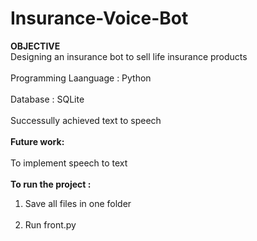 # Insurance-Voice-Bot
<b>OBJECTIVE</b><br>
Designing an insurance bot to sell life insurance products <br> <br>
Programming Laanguage : Python <br><br>
Database : SQLite <br><br>
Successully achieved text to speech <br><br>
<b>Future work:</b> <br><br>
To implement speech to text<br><br>
<b>To run the project : </b>
<ol>
  <li>Save all files in one folder</li> <br>
<li>Run front.py</li><br>
  </ol>
